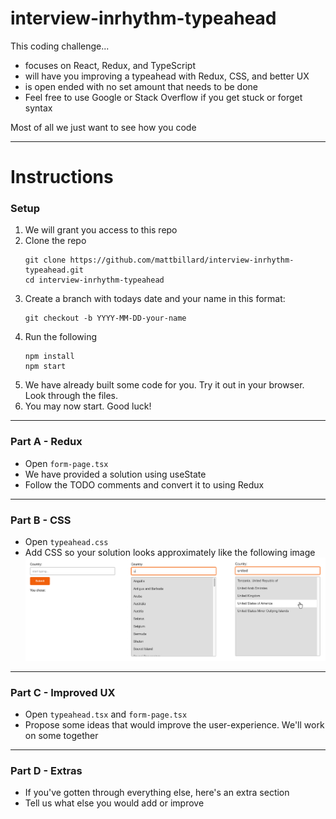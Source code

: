 # interview-inrhythm-typeahead
This coding challenge...
- focuses on React, Redux, and TypeScript
- will have you improving a typeahead with Redux, CSS, and better UX
- is open ended with no set amount that needs to be done
- Feel free to use Google or Stack Overflow if you get stuck or forget syntax

Most of all we just want to see how you code

---

# Instructions

### Setup
1. We will grant you access to this repo
2. Clone the repo
   ```
   git clone https://github.com/mattbillard/interview-inrhythm-typeahead.git
   cd interview-inrhythm-typeahead
   ```
3. Create a branch with todays date and your name in this format:  
   ```
   git checkout -b YYYY-MM-DD-your-name
   ```
4. Run the following
   ```
   npm install
   npm start
   ```
5. We have already built some code for you. Try it out in your browser. Look through the files.
6. You may now start. Good luck!

---

### Part A - Redux
- Open `form-page.tsx`
- We have provided a solution using useState
- Follow the TODO comments and convert it to using Redux

---

### Part B - CSS
- Open `typeahead.css`
- Add CSS so your solution looks approximately like the following image
   ![Screenshot](./public/images/screenshot.png)

---

### Part C - Improved UX
- Open `typeahead.tsx` and `form-page.tsx`
- Propose some ideas that would improve the user-experience. We'll work on some together

---

### Part D - Extras
- If you've gotten through everything else, here's an extra section
- Tell us what else you would add or improve 
